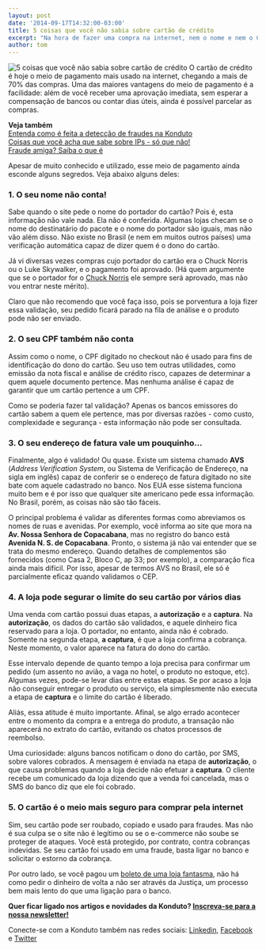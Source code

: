 ```yaml
---
layout: post
date: '2014-09-17T14:32:00-03:00'
title: 5 coisas que você não sabia sobre cartão de crédito
excerpt: "Na hora de fazer uma compra na internet, nem o nome e nem o CPF do cliente valem muito na autenticação. Confira outros segredos"
author: tom
---
```

![5 coisas que você não sabia sobre cartão de crédito](/images/credit_card_facts.jpg)
O cartão de crédito é hoje o meio de pagamento mais usado na internet, chegando a mais de 70% das compras. Uma das maiores vantagens do meio de pagamento é a facilidade: além de você receber uma aprovação imediata, sem esperar a compensação de bancos ou contar dias úteis, ainda é possível parcelar as compras. 

**Veja também**  
[Entenda como é feita a detecção de fraudes na Konduto](https://www.konduto.com/pt/how-it-works/?utm_source=konduto&utm_medium=blog&utm_campaign=conteudo-5cc)  
[Coisas que você acha que sabe sobre IPs - só que não!](https://blog.konduto.com/pt/2015/04/coisas-que-voce-acha-que-sabe-sobre-ips-sqn?utm_source=konduto&utm_medium=blog&utm_campaign=conteudo)  
[Fraude amiga? Saiba o que é](https://blog.konduto.com/pt/2015/05/fraude-amiga?utm_source=konduto&utm_medium=blog&utm_campaign=conteudo)  


Apesar de muito conhecido e utilizado, esse meio de pagamento ainda esconde alguns segredos. Veja abaixo alguns deles:

### 1. O seu nome não conta!

Sabe quando o site pede o nome do portador do cartão? Pois é, esta informação não vale nada. Ela não é conferida. Algumas lojas checam se o nome do destinatário do pacote e o nome do portador são iguais, mas não vão além disso. Não existe no Brasil (e nem em muitos outros países) uma verificação automática capaz de dizer quem é o dono do cartão.

Já vi diversas vezes compras cujo portador do cartão era o Chuck Norris ou o Luke Skywalker, e o pagamento foi aprovado. (Há quem argumente que se o portador for o [Chuck Norris](http://desciclopedia.org/wiki/Fatos:Chuck_Norris) ele sempre será aprovado, mas não vou entrar neste mérito).

Claro que não recomendo que você faça isso, pois se porventura a loja fizer essa validação, seu pedido ficará parado na fila de análise e o produto pode não ser enviado.

### 2. O seu CPF também não conta

Assim como o nome, o CPF digitado no checkout não é usado para fins de identificação do dono do cartão. Seu uso tem outras utilidades, como emissão da nota fiscal e análise de crédito risco, capazes de determinar a quem aquele documento pertence. Mas nenhuma análise é capaz de garantir que um cartão pertence a um CPF.

Como se poderia fazer tal validação? Apenas os bancos emissores do cartão sabem a quem ele pertence, mas por diversas razões - como custo, complexidade e segurança - esta informação não pode ser consultada. 

### 3. O seu endereço de fatura vale um pouquinho...

Finalmente, algo é validado! Ou quase. Existe um sistema chamado **AVS** (*Address Verification System*, ou Sistema de Verificação de Endereço, na sigla em inglês) capaz de conferir se o endereço de fatura digitado no site bate com aquele cadastrado no banco. Nos EUA esse sistema funciona muito bem e é por isso que qualquer site americano pede essa informação. No Brasil, porém, as coisas não são tão fáceis. 

O principal problema é validar as diferentes formas como abreviamos os nomes de ruas e avenidas. Por exemplo, você informa ao site que mora na **Av. Nossa Senhora de Copacabana**, mas no registro do banco está **Avenida N. S. de Copacabana**. Pronto, o sistema já não vai entender que se trata do mesmo endereço. Quando detalhes de complementos são fornecidos (como Casa 2, Bloco C, ap 33; por exemplo), a comparação fica ainda mais difícil. Por isso, apesar de termos AVS no Brasil, ele só é parcialmente eficaz quando validamos o CEP.

### 4. A loja pode segurar o limite do seu cartão por vários dias

Uma venda com cartão possui duas etapas, a **autorização** e a **captura**. Na **autorização**, os dados do cartão são validados, e aquele dinheiro fica reservado para a loja. O portador, no entanto, ainda não é cobrado. Somente na segunda etapa, **a captura**, é que a loja confirma a cobrança. Neste momento, o valor aparece na fatura do dono do cartão.

Esse intervalo depende de quanto tempo a loja precisa para confirmar um pedido (um assento no avião, a vaga no hotel, o produto no estoque, etc). Algumas vezes, pode-se levar dias entre estas etapas. Se por acaso a loja não conseguir entregar o produto ou serviço, ela simplesmente não executa a etapa de **captura** e o limite do cartão é liberado.

Aliás, essa atitude é muito importante. Afinal, se algo errado acontecer entre o momento da compra e a entrega do produto, a transação não aparecerá no extrato do cartão, evitando os chatos processos de reembolso.

Uma curiosidade: alguns bancos notificam o dono do cartão, por SMS, sobre valores cobrados. A mensagem é enviada na etapa de **autorização**, o que causa problemas quando a loja decide não efetuar a **captura**. O cliente recebe um comunicado da loja dizendo que a venda foi cancelada, mas o SMS do banco diz que ele foi cobrado.

### 5. O cartão é o meio mais seguro para comprar pela internet

Sim, seu cartão pode ser roubado, copiado e usado para fraudes. Mas não é sua culpa se o site não é legítimo ou se o e-commerce não soube se proteger de ataques. Você está protegido, por contrato, contra cobranças indevidas. Se seu cartão foi usado em uma fraude, basta ligar no banco e solicitar o estorno da cobrança.

Por outro lado, se você pagou um [boleto de uma loja fantasma](http://www1.folha.uol.com.br/mercado/2014/07/1479569-gangue-do-boleto-infectou-192-mil-computadores-detectam-fbi-e-pf.shtml), não há como pedir o dinheiro de volta a não ser através da Justiça, um processo bem mais lento do que uma ligação para o banco.

**Quer ficar ligado nos artigos e novidades da Konduto? [Inscreva-se para a nossa newsletter!](http://eepurl.com/2jpuz)**
		
Conecte-se com a Konduto também nas redes sociais: [Linkedin](https://www.linkedin.com/company/konduto), [Facebook](https://www.facebook.com/konduto) e [Twitter](https://twitter.com/KondutoBR)